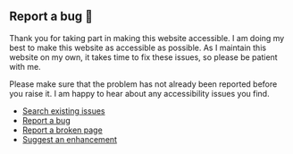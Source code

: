 ## Report a bug 🐛

Thank you for taking part in making this website accessible. I am doing my best to make this website as accessible as possible. As I maintain this website on my own, it takes time to fix these issues, so please be patient with me.

Please make sure that the problem has not already been reported before you raise it. I am happy to hear about any accessibility issues you find.

- [Search existing issues](https://github.com/YuriDevAT/accessibility-first/issues)
- [Report a bug](https://github.com/YurisCodingClub/accessibility-first/issues/new?template=bug.yml)
- [Report a broken page](https://github.com/YurisCodingClub/accessibility-first/issues/new?template=broken_page.yml)
- [Suggest an enhancement](https://github.com/YurisCodingClub/accessibility-first/issues/new?template=enhancement.yml)
